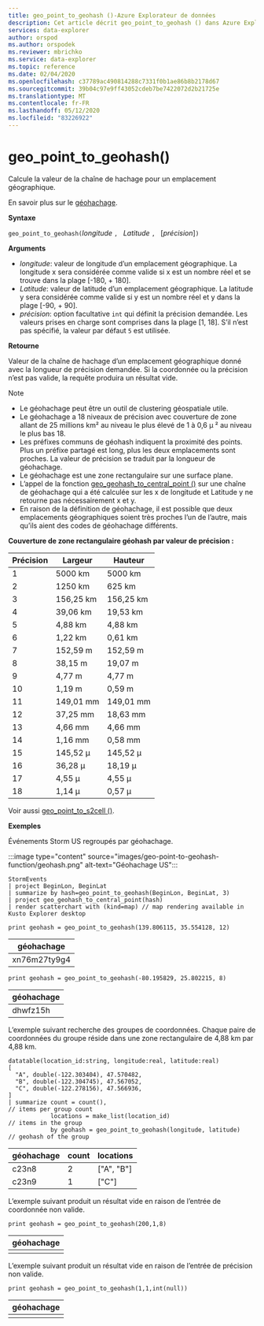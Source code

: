 ```yaml
---
title: geo_point_to_geohash ()-Azure Explorateur de données
description: Cet article décrit geo_point_to_geohash () dans Azure Explorateur de données.
services: data-explorer
author: orspod
ms.author: orspodek
ms.reviewer: mbrichko
ms.service: data-explorer
ms.topic: reference
ms.date: 02/04/2020
ms.openlocfilehash: c37789ac490814288c7331f0b1ae86b8b2178d67
ms.sourcegitcommit: 39b04c97e9ff43052cdeb7be7422072d2b21725e
ms.translationtype: MT
ms.contentlocale: fr-FR
ms.lasthandoff: 05/12/2020
ms.locfileid: "83226922"
---
```

# <a name="geo_point_to_geohash"></a>geo_point_to_geohash()

Calcule la valeur de la chaîne de hachage pour un emplacement géographique.

En savoir plus sur le [géohachage](https://en.wikipedia.org/wiki/Geohash).  

**Syntaxe**

`geo_point_to_geohash(`*longitude* `, ` *Latitude* `, ` [*précision*]`)`

**Arguments**

* *longitude*: valeur de longitude d’un emplacement géographique. La longitude x sera considérée comme valide si x est un nombre réel et se trouve dans la plage [-180, + 180]. 
* *Latitude*: valeur de latitude d’un emplacement géographique. La latitude y sera considérée comme valide si y est un nombre réel et y dans la plage [-90, + 90]. 
* *précision*: option facultative `int` qui définit la précision demandée. Les valeurs prises en charge sont comprises dans la plage [1, 18]. S’il n’est pas spécifié, la valeur par défaut `5` est utilisée.

**Retourne**

Valeur de la chaîne de hachage d’un emplacement géographique donné avec la longueur de précision demandée. Si la coordonnée ou la précision n’est pas valide, la requête produira un résultat vide.

> [!NOTE]
>
> * Le géohachage peut être un outil de clustering géospatiale utile.
> * Le géohachage a 18 niveaux de précision avec couverture de zone allant de 25 millions km² au niveau le plus élevé de 1 à 0,6 μ ² au niveau le plus bas 18.
> * Les préfixes communs de géohash indiquent la proximité des points. Plus un préfixe partagé est long, plus les deux emplacements sont proches. La valeur de précision se traduit par la longueur de géohachage.
> * Le géohachage est une zone rectangulaire sur une surface plane.
> * L’appel de la fonction [geo_geohash_to_central_point ()](geo-geohash-to-central-point-function.md) sur une chaîne de géohachage qui a été calculée sur les x de longitude et Latitude y ne retourne pas nécessairement x et y.
> * En raison de la définition de géohachage, il est possible que deux emplacements géographiques soient très proches l’un de l’autre, mais qu’ils aient des codes de géohachage différents.

**Couverture de zone rectangulaire géohash par valeur de précision :**

| Précision | Largeur     | Hauteur    |
|----------|-----------|-----------|
| 1        | 5000 km   | 5000 km   |
| 2        | 1250 km   | 625 km    |
| 3        | 156,25 km | 156,25 km |
| 4        | 39,06 km  | 19,53 km  |
| 5        | 4,88 km   | 4,88 km   |
| 6        | 1,22 km   | 0,61 km   |
| 7        | 152,59 m  | 152,59 m  |
| 8        | 38,15 m   | 19,07 m   |
| 9        | 4,77 m    | 4,77 m    |
| 10       | 1,19 m    | 0,59 m    |
| 11       | 149,01 mm | 149,01 mm |
| 12       | 37,25 mm  | 18,63 mm  |
| 13       | 4,66 mm   | 4,66 mm   |
| 14       | 1,16 mm   | 0,58 mm   |
| 15       | 145,52 μ  | 145,52 μ  |
| 16       | 36,28 μ   | 18,19 μ   |
| 17       | 4,55 μ    | 4,55 μ    |
| 18       | 1,14 μ    | 0,57 μ    |

Voir aussi [geo_point_to_s2cell ()](geo-point-to-s2cell-function.md).

**Exemples**

Événements Storm US regroupés par géohachage.

:::image type="content" source="images/geo-point-to-geohash-function/geohash.png" alt-text="Géohachage US":::

<!-- csl: https://help.kusto.windows.net/Samples -->
```kusto
StormEvents
| project BeginLon, BeginLat
| summarize by hash=geo_point_to_geohash(BeginLon, BeginLat, 3)
| project geo_geohash_to_central_point(hash)
| render scatterchart with (kind=map) // map rendering available in Kusto Explorer desktop
```

<!-- csl: https://help.kusto.windows.net/Samples -->
```kusto
print geohash = geo_point_to_geohash(139.806115, 35.554128, 12)  
```

| géohachage      |
|--------------|
| xn76m27ty9g4 |

<!-- csl: https://help.kusto.windows.net/Samples -->
```kusto
print geohash = geo_point_to_geohash(-80.195829, 25.802215, 8)
```

|géohachage|
|---|
|dhwfz15h|

L’exemple suivant recherche des groupes de coordonnées. Chaque paire de coordonnées du groupe réside dans une zone rectangulaire de 4,88 km par 4,88 km.

<!-- csl: https://help.kusto.windows.net/Samples -->
```kusto
datatable(location_id:string, longitude:real, latitude:real)
[
  "A", double(-122.303404), 47.570482,
  "B", double(-122.304745), 47.567052,
  "C", double(-122.278156), 47.566936,
]
| summarize count = count(),                                          // items per group count
            locations = make_list(location_id)                        // items in the group
            by geohash = geo_point_to_geohash(longitude, latitude)    // geohash of the group
```

| géohachage | count | locations  |
|---------|-------|------------|
| c23n8   | 2     | ["A", "B"] |
| c23n9   | 1     | ["C"]      |

L’exemple suivant produit un résultat vide en raison de l’entrée de coordonnée non valide.

<!-- csl: https://help.kusto.windows.net/Samples -->
```kusto
print geohash = geo_point_to_geohash(200,1,8)
```

| géohachage |
|---------|
|         |

L’exemple suivant produit un résultat vide en raison de l’entrée de précision non valide.

<!-- csl: https://help.kusto.windows.net/Samples -->
```kusto
print geohash = geo_point_to_geohash(1,1,int(null))
```

| géohachage |
|---------|
|         |
